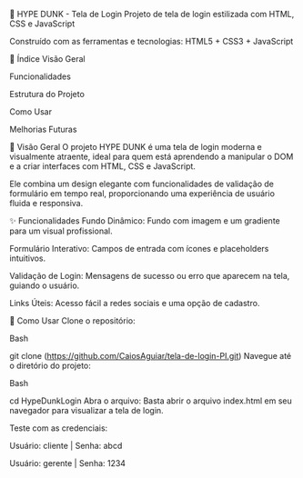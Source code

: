 🏀 HYPE DUNK - Tela de Login
Projeto de tela de login estilizada com HTML, CSS e JavaScript

Construído com as ferramentas e tecnologias: HTML5 + CSS3 + JavaScript

📑 Índice
Visão Geral

Funcionalidades

Estrutura do Projeto

Como Usar

Melhorias Futuras

📖 Visão Geral
O projeto HYPE DUNK é uma tela de login moderna e visualmente atraente, ideal para quem está aprendendo a manipular o DOM e a criar interfaces com HTML, CSS e JavaScript.

Ele combina um design elegante com funcionalidades de validação de formulário em tempo real, proporcionando uma experiência de usuário fluida e responsiva.

✨ Funcionalidades
Fundo Dinâmico: Fundo com imagem e um gradiente para um visual profissional.

Formulário Interativo: Campos de entrada com ícones e placeholders intuitivos.

Validação de Login: Mensagens de sucesso ou erro que aparecem na tela, guiando o usuário.

Links Úteis: Acesso fácil a redes sociais e uma opção de cadastro.

🚀 Como Usar
Clone o repositório:

Bash

git clone (https://github.com/CaiosAguiar/tela-de-login-PI.git)
Navegue até o diretório do projeto:

Bash

cd HypeDunkLogin
Abra o arquivo:
Basta abrir o arquivo index.html em seu navegador para visualizar a tela de login.

Teste com as credenciais:

Usuário: cliente | Senha: abcd

Usuário: gerente | Senha: 1234
